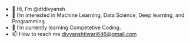 - 👋 Hi, I’m @dtdivyansh
- 👀 I’m interested in Machine Learning, Data Science, Deep learning, and Programming
- 🌱 I’m currently learning Competetive Coding.
- 📫 How to reach me divyanshtiwari646@gmail.com

<!---
dtdivyansh/dtdivyansh is a ✨ special ✨ repository because its `README.md` (this file) appears on your GitHub profile.
You can click the Preview link to take a look at your changes.
--->

